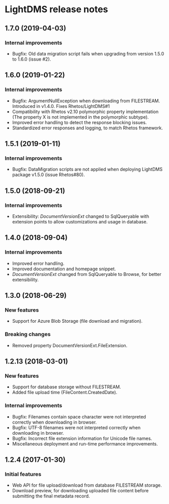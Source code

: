 # LightDMS release notes

## 1.7.0 (2019-04-03)

### Internal improvements

* Bugfix: Old data migration script fails when upgrading from version 1.5.0 to 1.6.0 (issue #2).

## 1.6.0 (2019-01-22)

### Internal improvements

* Bugfix: ArgumentNullException when downloading from FILESTREAM.
  Introduced in v1.4.0.
  Fixes Rhetos/LightDMS#1
* Compatibility with Rhetos v2.10 polymorphic property implementation (The property X is not implemented in the polymorphic subtype).
* Improved error handling to detect the response blocking issues.
* Standardized error responses and logging, to match Rhetos framework.

## 1.5.1 (2019-01-11)

### Internal improvements

* Bugfix: DataMigration scripts are not applied when deploying LightDMS package v1.5.0 (issue Rhetos#80).

## 1.5.0 (2018-09-21)

### Internal improvements

* Extensibility: *DocumentVersionExt* changed to SqlQueryable with extension points to allow customizations and usage in database.

## 1.4.0 (2018-09-04)

### Internal improvements

* Improved error handling.
* Improved documentation and homepage snippet.
* *DocumentVersionExt* changed from SqlQueryable to Browse, for better extensibility.

## 1.3.0 (2018-06-29)

### New features

* Support for Azure Blob Storage (file download and migration).

### Breaking changes

* Removed property DocumentVersionExt.FileExtension.

## 1.2.13 (2018-03-01)

### New features

* Support for database storage without FILESTREAM.
* Added file upload time (FileContent.CreatedDate).

### Internal improvements

* Bugfix: Filenames contain space character were not interpreted correctly when downloading in browser.
* Bugfix: UTF-8 filenames were not interpreted correctly when downloading in browser.
* Bugfix: Incorrect file extension information for Unicode file names.
* Miscellaneous deployment and run-time performance improvements.

## 1.2.4 (2017-01-30)

### Initial features

* Web API for file upload/download from database FILESTREAM storage.
* Download preview, for downloading uploaded file content before submitting the final metadata record.
